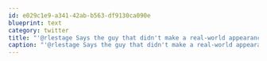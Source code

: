 ```yaml
---
id: e029c1e9-a341-42ab-b563-df9130ca090e
blueprint: text
category: twitter
title: "'@rlestage Says the guy that didn't make a real-world appearance to me until like 2 years later."
caption: "'@rlestage Says the guy that didn't make a real-world appearance to me until like 2 years later."
---
```

